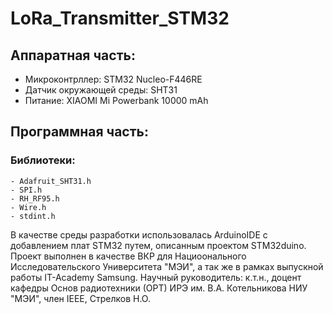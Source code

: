 # LoRa_Transmitter_STM32
## Аппаратная часть:
  - Микроконтрллер: STM32 Nucleo-F446RE
  - Датчик окружающей среды: SHT31
  - Питание: XIAOMI Mi Powerbank 10000 mAh
## Программная часть:
  ### Библиотеки:
    - Adafruit_SHT31.h
    - SPI.h
    - RH_RF95.h
    - Wire.h
    - stdint.h
 В качестве среды разработки использовалась ArduinoIDE с добавлением плат STM32 путем, описанным проектом STM32duino. Проект выполнен в качестве ВКР для Нациоонального Исследовательского Университета "МЭИ", а так же в рамках выпускной работы IT-Academy Samsung. Научный руководитель: к.т.н., доцент
кафедры Основ радиотехники (ОРТ) ИРЭ им. В.А. Котельникова НИУ "МЭИ", член IEEE, Стрелков Н.О.
